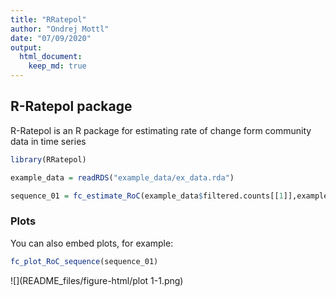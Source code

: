 ```yaml
---
title: "RRatepol"
author: "Ondrej Mottl"
date: "07/09/2020"
output:
  html_document:
    keep_md: true
---
```




## R-Ratepol package

R-Ratepol is an R package for estimating rate of change form community data in time series



```r
library(RRatepol)

example_data = readRDS("example_data/ex_data.rda")

sequence_01 = fc_estimate_RoC(example_data$filtered.counts[[1]],example_data$list_ages[[1]], rand = 100)
```

### Plots

You can also embed plots, for example:


```r
fc_plot_RoC_sequence(sequence_01)
```

![](README_files/figure-html/plot 1-1.png)<!-- -->


